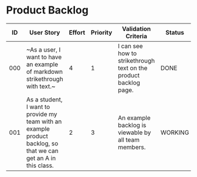 # Product Backlog

| ID | User Story | Effort | Priority | Validation Criteria | Status |
|----|------------|--------|----------|---------------------|--------|
| 000 | ~As a user, I want to have an example of markdown strikethrough with text.~ | 4 | 1 | I can see how to strikethrough text on the product backlog page. | DONE |
| 001 | As a student, I want to provide my team with an example product backlog, so that we can get an A in this class. | 2 | 3 | An example backlog is viewable by all team members. | WORKING |
